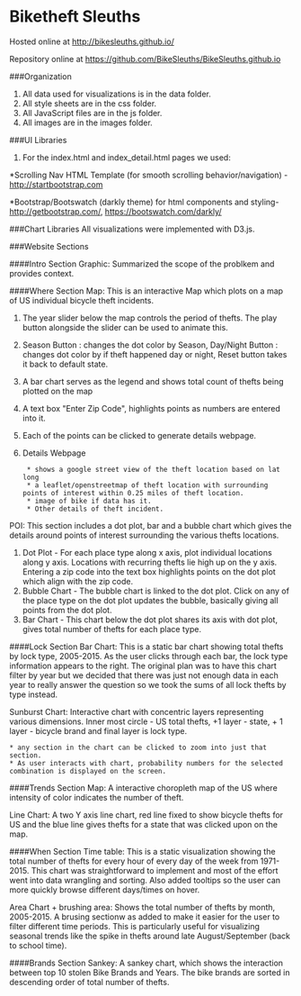 # Biketheft Sleuths

Hosted online at  http://bikesleuths.github.io/

Repository online at https://github.com/BikeSleuths/BikeSleuths.github.io

###Organization
1. All data used for visualizations is in the data folder.
2. All style sheets are in the css folder.
3. All JavaScript files are in the js folder.
4. All images are in the images folder.

###UI Libraries
1. For the index.html and index_detail.html pages we used:

*Scrolling Nav HTML Template (for smooth scrolling behavior/navigation) - http://startbootstrap.com

*Bootstrap/Bootswatch (darkly theme) for html components and styling- http://getbootstrap.com/, https://bootswatch.com/darkly/

###Chart Libraries
All visualizations were implemented with D3.js. 

###Website Sections

####Intro Section
Graphic: Summarized the scope of the problkem and provides context. 

####Where Section
Map: This is an interactive Map which plots on a map of US individual bicycle theft incidents.

1. The year slider below the map controls the period of thefts. The play button alongside the slider can be used to animate this.
2. Season Button : changes the dot color by Season, Day/Night Button : changes dot color by if theft happened day or night, Reset button takes it back to default state.
3. A bar chart serves as the legend and shows total count of thefts being plotted on the map
4. A text box "Enter Zip Code", highlights points as numbers are entered into it.
5. Each of the points can be clicked to generate details webpage.
6. Details Webpage

        * shows a google street view of the theft location based on lat long
        * a leaflet/openstreetmap of theft location with surrounding points of interest within 0.25 miles of theft location.
        * image of bike if data has it.
        * Other details of theft incident.




POI: This section includes a dot plot, bar and a bubble chart which gives the details around points of interest surrounding the various thefts locations.

1. Dot Plot - For each place type along x axis, plot individual locations along y axis. Locations with recurring thefts lie high up on the y axis.
    Entering a zip code into the text box highlights points on the dot plot which align with the zip code.
2. Bubble Chart - The bubble chart is linked to the dot plot. Click on any of the place type on the dot plot updates the bubble, basically giving all points from the dot plot.
3. Bar Chart - This chart below the dot plot shares its axis with dot plot, gives total number of thefts for each place type.

####Lock Section
Bar Chart: This is a static bar chart showing total thefts by lock type, 2005-2015. As the user clicks through each bar, the lock type information appears to the right. The original plan was to have this chart filter by year but we decided that there was just not enough data in each year to really answer the question so we took the sums of all lock thefts by type instead. 

Sunburst Chart: Interactive chart with concentric layers representing various dimensions. Inner most circle - US total thefts, +1 layer - state, + 1 layer - bicycle brand and final layer is lock type.

    * any section in the chart can be clicked to zoom into just that section.
    * As user interacts with chart, probability numbers for the selected combination is displayed on the screen.

####Trends Section
Map: A interactive choropleth map of the US where intensity of color indicates the number of theft.

Line Chart: A two Y axis line chart, red line fixed to show bicycle thefts for US and the blue line gives thefts for a state that was clicked upon on the map.

####When Section
Time table: This is a static visualization showing the total number of thefts for every hour of every day of the week from 1971-2015. This chart was straightforward to implement and most of the effort went into data wrangling and sorting. Also added tooltips so the user can more quickly browse different days/times on hover.

Area Chart + brushing area: Shows the total number of thefts by month, 2005-2015. A brusing sectionw as added to make it easier for the user to filter different time periods. This is particularly useful for visualizing seasonal trends like the spike in thefts around late August/September (back to school time). 

####Brands Section
Sankey: A sankey chart, which shows the interaction between top 10 stolen Bike Brands and Years. The bike brands are sorted in descending order of total number of thefts.


